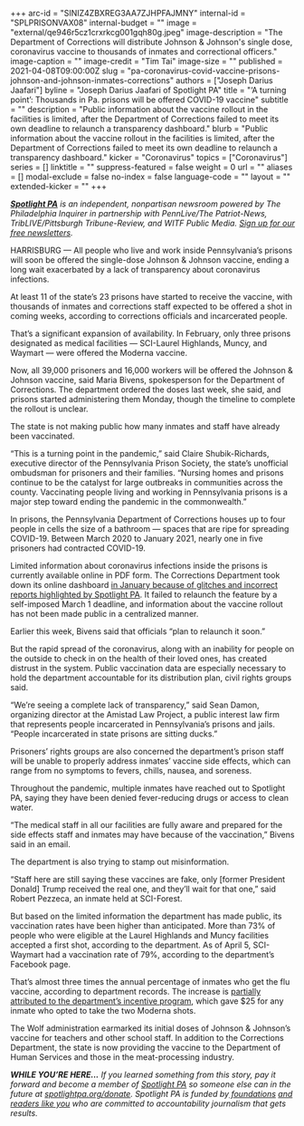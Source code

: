 +++
arc-id = "SINIZ4ZBXREG3AA7ZJHPFAJMNY"
internal-id = "SPLPRISONVAX08"
internal-budget = ""
image = "external/qe946r5cz1crxrkcg001gqh80g.jpeg"
image-description = "The Department of Corrections will distribute Johnson & Johnson's single dose, coronavirus vaccine to thousands of inmates and correctional officers."
image-caption = ""
image-credit = "Tim Tai"
image-size = ""
published = 2021-04-08T09:00:00Z
slug = "pa-coronavirus-covid-vaccine-prisons-johnson-and-johnson-inmates-corrections"
authors = ["Joseph Darius Jaafari"]
byline = "Joseph Darius Jaafari of Spotlight PA"
title = "‘A turning point’: Thousands in Pa. prisons will be offered COVID-19 vaccine"
subtitle = ""
description = "Public information about the vaccine rollout in the facilities is limited, after the Department of Corrections failed to meet its own deadline to relaunch a transparency dashboard."
blurb = "Public information about the vaccine rollout in the facilities is limited, after the Department of Corrections failed to meet its own deadline to relaunch a transparency dashboard."
kicker = "Coronavirus"
topics = ["Coronavirus"]
series = []
linktitle = ""
suppress-featured = false
weight = 0
url = ""
aliases = []
modal-exclude = false
no-index = false
language-code = ""
layout = ""
extended-kicker = ""
+++

<a href="https://www.spotlightpa.org/"><i><b>Spotlight PA</b></i></a><i> is an independent, nonpartisan newsroom powered by The Philadelphia Inquirer in partnership with PennLive/The Patriot-News, TribLIVE/Pittsburgh Tribune-Review, and WITF Public Media. </i><a href="https://www.spotlightpa.org/newsletters"><i>Sign up for our free newsletters</i></a><i>.</i>

HARRISBURG — All people who live and work inside Pennsylvania’s prisons will soon be offered the single-dose Johnson &amp; Johnson vaccine, ending a long wait exacerbated by a lack of transparency about coronavirus infections.

At least 11 of the state’s 23 prisons have started to receive the vaccine, with thousands of inmates and corrections staff expected to be offered a shot in coming weeks, according to corrections officials and incarcerated people.

That’s a significant expansion of availability. In February, only three prisons designated as medical facilities — SCI-Laurel Highlands, Muncy, and Waymart — were offered the Moderna vaccine.

<script src="https://www.spotlightpa.org/embed.js" async></script><div data-spl-embed-version="1" data-spl-src="https://www.spotlightpa.org/embeds/newsletter/"></div>

Now, all 39,000 prisoners and 16,000 workers will be offered the Johnson &amp; Johnson vaccine, said Maria Bivens, spokesperson for the Department of Corrections. The department ordered the doses last week, she said, and prisons started administering them Monday, though the timeline to complete the rollout is unclear.

The state is not making public how many inmates and staff have already been vaccinated.

“This is a turning point in the pandemic,” said Claire Shubik-Richards, executive director of the Pennsylvania Prison Society, the state’s unofficial ombudsman for prisoners and their families. “Nursing homes and prisons continue to be the catalyst for large outbreaks in communities across the county. Vaccinating people living and working in Pennsylvania prisons is a major step toward ending the pandemic in the commonwealth.”

In prisons, the Pennsylvania Department of Corrections houses up to four people in cells the size of a bathroom — spaces that are ripe for spreading COVID-19. Between March 2020 to January 2021, nearly one in five prisoners had contracted COVID-19.

Limited information about coronavirus infections inside the prisons is currently available online in PDF form. The Corrections Department took down its online dashboard <a href="https://www.spotlightpa.org/news/2021/01/pennsylvania-prisons-coronavirus-deaths-data-transparency/">in January because of glitches and incorrect reports highlighted by Spotlight PA</a>. It failed to relaunch the feature by a self-imposed March 1 deadline, and information about the vaccine rollout has not been made public in a centralized manner.

Earlier this week, Bivens said that officials “plan to relaunch it soon.”

But the rapid spread of the coronavirus, along with an inability for people on the outside to check in on the health of their loved ones, has created distrust in the system. Public vaccination data are especially necessary to hold the department accountable for its distribution plan, civil rights groups said.

“We’re seeing a complete lack of transparency,” said Sean Damon, organizing director at the Amistad Law Project, a public interest law firm that represents people incarcerated in Pennsylvania’s prisons and jails. “People incarcerated in state prisons are sitting ducks.”

Prisoners’ rights groups are also concerned the department’s prison staff will be unable to properly address inmates’ vaccine side effects, which can range from no symptoms to fevers, chills, nausea, and soreness.

Throughout the pandemic, multiple inmates have reached out to Spotlight PA, saying they have been denied fever-reducing drugs or access to clean water.

“The medical staff in all our facilities are fully aware and prepared for the side effects staff and inmates may have because of the vaccination,” Bivens said in an email.

The department is also trying to stamp out misinformation.

“Staff here are still saying these vaccines are fake, only [former President Donald] Trump received the real one, and they’ll wait for that one,” said Robert Pezzeca, an inmate held at SCI-Forest.

<script src="https://www.spotlightpa.org/embed.js" async></script><div data-spl-embed-version="1" data-spl-src="https://www.spotlightpa.org/embeds/donate/?teaser_text=If%20you%20learned%20something%20from%20this%20report%2C%20pay%20it%20forward%20and%20become%20a%20member%20of%20Spotlight%20PA%20so%20someone%20else%20can%20in%20the%20future.&cta_text=CLICK%20TO%20CONTRIBUTE&eyebrow_text=WHILE%20YOU'RE%20HERE..."></div>

But based on the limited information the department has made public, its vaccination rates have been higher than anticipated. More than 73% of people who were eligible at the Laurel Highlands and Muncy facilities accepted a first shot, according to the department. As of April 5, SCI-Waymart had a vaccination rate of 79%, according to the department’s Facebook page.

That’s almost three times the annual percentage of inmates who get the flu vaccine, according to department records. The increase is <a href="https://www.spotlightpa.org/news/2021/03/pa-coronavirus-covid-vaccine-prison-incentive-inmates-corrections/">partially attributed to the department’s incentive program</a>, which gave $25 for any inmate who opted to take the two Moderna shots.

The Wolf administration earmarked its initial doses of Johnson &amp; Johnson’s vaccine for teachers and other school staff. In addition to the Corrections Department, the state is now providing the vaccine to the Department of Human Services and those in the meat-processing industry.

<i><b>WHILE YOU’RE HERE...</b></i><i> If you learned something from this story, pay it forward and become a member of </i><a href="https://www.spotlightpa.org/"><i>Spotlight PA</i></a><i> so someone else can in the future at </i><a href="http://spotlightpa.org/donate"><i>spotlightpa.org/donate</i></a><i>. Spotlight PA is funded by</i><a href="https://www.spotlightpa.org/support"><i> foundations</i></a><i> </i><a href="https://www.spotlightpa.org/support"><i>and readers like you</i></a><i> who are committed to accountability journalism that gets results.</i>
